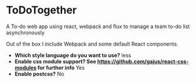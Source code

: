 # ToDoTogether
A To-do web app using react, webpack and flux to manage a team to-do list asynchronously

Out of the box I include Webpack and some default React components.

- **Which style language do you want to use?** less
- **Enable css module support? See https://github.com/gajus/react-css-modules for further info** Yes
- **Enable postcss?** No

